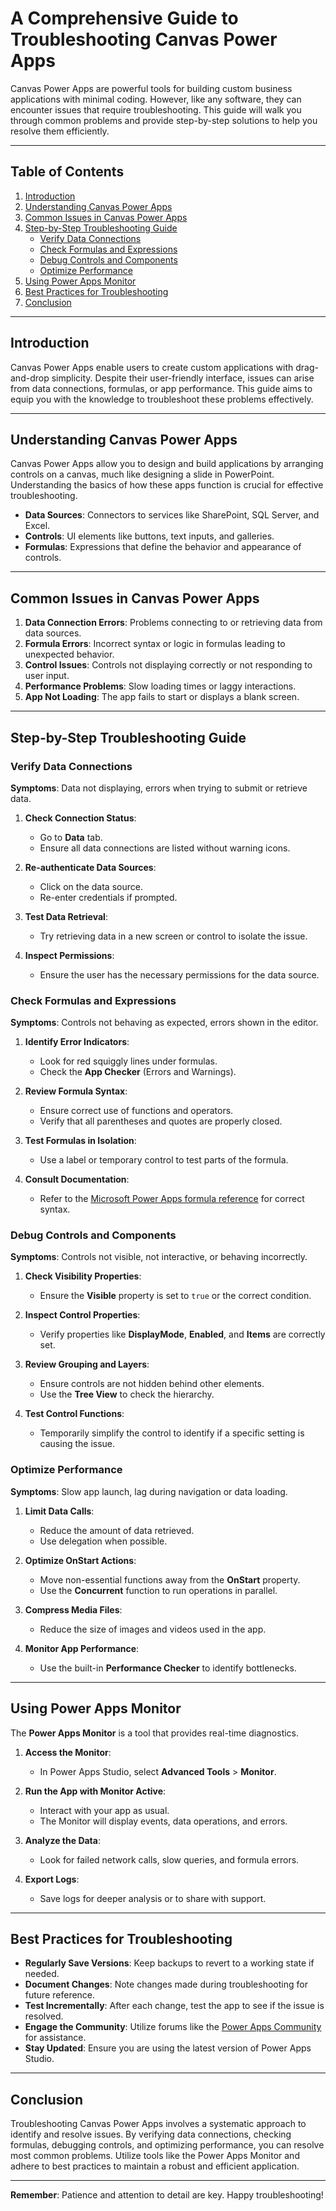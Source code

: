 # A Comprehensive Guide to Troubleshooting Canvas Power Apps

Canvas Power Apps are powerful tools for building custom business applications with minimal coding. However, like any software, they can encounter issues that require troubleshooting. This guide will walk you through common problems and provide step-by-step solutions to help you resolve them efficiently.

---

## Table of Contents

1. [Introduction](#introduction)
2. [Understanding Canvas Power Apps](#understanding-canvas-power-apps)
3. [Common Issues in Canvas Power Apps](#common-issues-in-canvas-power-apps)
4. [Step-by-Step Troubleshooting Guide](#step-by-step-troubleshooting-guide)
    - [Verify Data Connections](#verify-data-connections)
    - [Check Formulas and Expressions](#check-formulas-and-expressions)
    - [Debug Controls and Components](#debug-controls-and-components)
    - [Optimize Performance](#optimize-performance)
5. [Using Power Apps Monitor](#using-power-apps-monitor)
6. [Best Practices for Troubleshooting](#best-practices-for-troubleshooting)
7. [Conclusion](#conclusion)

---

## Introduction

Canvas Power Apps enable users to create custom applications with drag-and-drop simplicity. Despite their user-friendly interface, issues can arise from data connections, formulas, or app performance. This guide aims to equip you with the knowledge to troubleshoot these problems effectively.

---

## Understanding Canvas Power Apps

Canvas Power Apps allow you to design and build applications by arranging controls on a canvas, much like designing a slide in PowerPoint. Understanding the basics of how these apps function is crucial for effective troubleshooting.

- **Data Sources**: Connectors to services like SharePoint, SQL Server, and Excel.
- **Controls**: UI elements like buttons, text inputs, and galleries.
- **Formulas**: Expressions that define the behavior and appearance of controls.

---

## Common Issues in Canvas Power Apps

1. **Data Connection Errors**: Problems connecting to or retrieving data from data sources.
2. **Formula Errors**: Incorrect syntax or logic in formulas leading to unexpected behavior.
3. **Control Issues**: Controls not displaying correctly or not responding to user input.
4. **Performance Problems**: Slow loading times or laggy interactions.
5. **App Not Loading**: The app fails to start or displays a blank screen.

---

## Step-by-Step Troubleshooting Guide

### Verify Data Connections

**Symptoms**: Data not displaying, errors when trying to submit or retrieve data.

1. **Check Connection Status**:
   - Go to **Data** tab.
   - Ensure all data connections are listed without warning icons.

2. **Re-authenticate Data Sources**:
   - Click on the data source.
   - Re-enter credentials if prompted.

3. **Test Data Retrieval**:
   - Try retrieving data in a new screen or control to isolate the issue.

4. **Inspect Permissions**:
   - Ensure the user has the necessary permissions for the data source.

### Check Formulas and Expressions

**Symptoms**: Controls not behaving as expected, errors shown in the editor.

1. **Identify Error Indicators**:
   - Look for red squiggly lines under formulas.
   - Check the **App Checker** (Errors and Warnings).

2. **Review Formula Syntax**:
   - Ensure correct use of functions and operators.
   - Verify that all parentheses and quotes are properly closed.

3. **Test Formulas in Isolation**:
   - Use a label or temporary control to test parts of the formula.

4. **Consult Documentation**:
   - Refer to the [Microsoft Power Apps formula reference](https://docs.microsoft.com/en-us/powerapps/maker/canvas-apps/formula-reference) for correct syntax.

### Debug Controls and Components

**Symptoms**: Controls not visible, not interactive, or behaving incorrectly.

1. **Check Visibility Properties**:
   - Ensure the **Visible** property is set to `true` or the correct condition.

2. **Inspect Control Properties**:
   - Verify properties like **DisplayMode**, **Enabled**, and **Items** are correctly set.

3. **Review Grouping and Layers**:
   - Ensure controls are not hidden behind other elements.
   - Use the **Tree View** to check the hierarchy.

4. **Test Control Functions**:
   - Temporarily simplify the control to identify if a specific setting is causing the issue.

### Optimize Performance

**Symptoms**: Slow app launch, lag during navigation or data loading.

1. **Limit Data Calls**:
   - Reduce the amount of data retrieved.
   - Use delegation when possible.

2. **Optimize OnStart Actions**:
   - Move non-essential functions away from the **OnStart** property.
   - Use the **Concurrent** function to run operations in parallel.

3. **Compress Media Files**:
   - Reduce the size of images and videos used in the app.

4. **Monitor App Performance**:
   - Use the built-in **Performance Checker** to identify bottlenecks.

---

## Using Power Apps Monitor

The **Power Apps Monitor** is a tool that provides real-time diagnostics.

1. **Access the Monitor**:
   - In Power Apps Studio, select **Advanced Tools** > **Monitor**.

2. **Run the App with Monitor Active**:
   - Interact with your app as usual.
   - The Monitor will display events, data operations, and errors.

3. **Analyze the Data**:
   - Look for failed network calls, slow queries, and formula errors.

4. **Export Logs**:
   - Save logs for deeper analysis or to share with support.

---

## Best Practices for Troubleshooting

- **Regularly Save Versions**: Keep backups to revert to a working state if needed.
- **Document Changes**: Note changes made during troubleshooting for future reference.
- **Test Incrementally**: After each change, test the app to see if the issue is resolved.
- **Engage the Community**: Utilize forums like the [Power Apps Community](https://powerusers.microsoft.com/) for assistance.
- **Stay Updated**: Ensure you are using the latest version of Power Apps Studio.

---

## Conclusion

Troubleshooting Canvas Power Apps involves a systematic approach to identify and resolve issues. By verifying data connections, checking formulas, debugging controls, and optimizing performance, you can resolve most common problems. Utilize tools like the Power Apps Monitor and adhere to best practices to maintain a robust and efficient application.

---

**Remember**: Patience and attention to detail are key. Happy troubleshooting!
```
